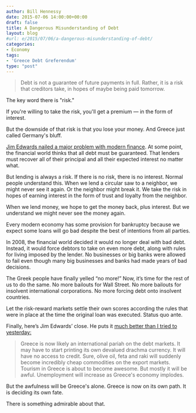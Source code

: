```yaml
---
author: Bill Hennessy
date: 2015-07-06 14:00:00+00:00
draft: false
title: A Dangerous Misunderstanding of Debt
layout: blog
#url: e/2015/07/06/a-dangerous-misunderstanding-of-debt/
categories:
- Economy
tags:
- 'Greece Debt Greferendum'
type: "post"
---
```


> Debt is not a guarantee of future payments in full. Rather, it is a risk that creditors take, in hopes of maybe being paid tomorrow.

The key word there is "risk."

If you're willing to take the risk, you'll get a premium — in the form of interest.

But the downside of that risk is that you lose your money. And Greece just called Germany's bluff.



[Jim Edwards nailed a major problem with modern finance](https://www.businessinsider.com/greece-referendum-result-and-the-meaning-of-debt-2015-7). At some point, the financial world thinks that all debt must be guaranteed. That lenders must recover all of their principal and all their expected interest no matter what.

But lending is always a risk. If there is no risk, there is no interest. Normal people understand this. When we lend a circular saw to a neighbor, we might never see it again. Or the neighbor might break it. We take the risk in hopes of earning interest in the form of trust and loyalty from the neighbor.

When we lend money, we hope to get the money back, plus interest. But we understand we might never see the money again.

Every modern economy has some provision for bankruptcy because we expect some loans will go bad despite the best of intentions from all parties.

In 2008, the financial world decided it would no longer deal with bad debt. Instead, it would force debtors to take on even more debt, along with rules for living imposed by the lender. No businesses or big banks were allowed to fail even though many big businesses and banks had made years of bad decisions.

The Greek people have finally yelled “no more!” Now, it’s time for the rest of us to do the same. No more bailouts for Wall Street. No more bailouts for insolvent international corporations. No more forcing debt onto insolvent countries.

Let the risk-reward markets settle their own scores according the rules that were in place at the time the original loan was executed. Status quo ante.

Finally, here’s Jim Edwards’ close. He puts it [much better than I tried to yesterday:](https://hennessysview.com/2015/07/05/greece-rejects-central-banksters/)



> Greece is now likely an international pariah on the debt markets. It may have to start printing its own devalued drachma currency. It will have no access to credit. Sure, olive oil, feta and raki will suddenly become incredibly cheap commodities on the export markets. Tourism in Greece is about to become awesome. But mostly it will be awful. Unemployment will increase as Greece's economy implodes.

But the awfulness will be Greece's alone. Greece is now on its own path. It is deciding its own fate.

There is something admirable about that.
